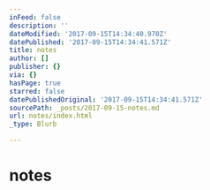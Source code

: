 ```yaml
---
inFeed: false
description: ''
dateModified: '2017-09-15T14:34:40.970Z'
datePublished: '2017-09-15T14:34:41.571Z'
title: notes
author: []
publisher: {}
via: {}
hasPage: true
starred: false
datePublishedOriginal: '2017-09-15T14:34:41.571Z'
sourcePath: _posts/2017-09-15-notes.md
url: notes/index.html
_type: Blurb

---
```

# notes